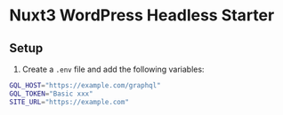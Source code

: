 # Nuxt3 WordPress Headless Starter

## Setup

1. Create a `.env` file and add the following variables:

```bash
GQL_HOST="https://example.com/graphql"
GQL_TOKEN="Basic xxx"
SITE_URL="https://example.com"
```
